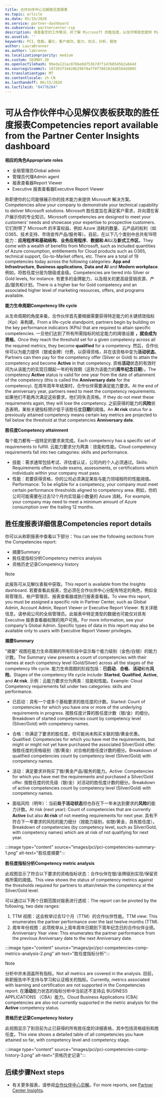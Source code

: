```yaml
---
title: 合作伙伴中心见解胜任度报表
ms.topic: article
ms.date: 05/19/2020
ms.service: partner-dashboard
ms.subservice: partnercenter-csp
description: 请查看您的工作情况，并了解 Microsoft 的胜任度，以及可帮助您提供 Microsoft 解决方案的服务。
ms.assetid: ''
keywords: PCI，性能，量化，客户成功，能力，优点，分析，报告
author: LauraBrenner
ms.author: labrenne
ms.localizationpriority: medium
ms.custom: SEOMAY.20
ms.openlocfilehash: 99eda121ac876be0d753b7d7f147b054562a844d
ms.sourcegitcommit: 107203f34428b296f0aff0f7881024d858ddd805
ms.translationtype: MT
ms.contentlocale: zh-CN
ms.lasthandoff: 06/15/2020
ms.locfileid: "84776284"
---
```

# <a name="competencies-report-available-from-the-partner-center-insights-dashboard"></a><span data-ttu-id="d9b6c-104">可从合作伙伴中心见解仪表板获取的胜任度报表</span><span class="sxs-lookup"><span data-stu-id="d9b6c-104">Competencies report available from the Partner Center Insights dashboard</span></span>

<span data-ttu-id="d9b6c-105">**相应的角色**</span><span class="sxs-lookup"><span data-stu-id="d9b6c-105">**Appropriate roles**</span></span>
- <span data-ttu-id="d9b6c-106">全局管理员</span><span class="sxs-lookup"><span data-stu-id="d9b6c-106">Global admin</span></span>
- <span data-ttu-id="d9b6c-107">管理员代理</span><span class="sxs-lookup"><span data-stu-id="d9b6c-107">Admin agent</span></span>
- <span data-ttu-id="d9b6c-108">报表查看器</span><span class="sxs-lookup"><span data-stu-id="d9b6c-108">Report Viewer</span></span>
- <span data-ttu-id="d9b6c-109">Executive 报表查看器</span><span class="sxs-lookup"><span data-stu-id="d9b6c-109">Executive Report Viewer</span></span>

<span data-ttu-id="d9b6c-110">称职使你的公司能够展示你的技术能力来提供 Microsoft 解决方案。</span><span class="sxs-lookup"><span data-stu-id="d9b6c-110">Competencies allow your company to demonstrate your technical capability to deliver Microsoft solutions.</span></span> <span data-ttu-id="d9b6c-111">Microsoft 胜任度旨在满足客户需求，并向潜在客户展示你的专业知识。</span><span class="sxs-lookup"><span data-stu-id="d9b6c-111">Microsoft competencies are designed to meet your customers' needs and showcase your expertise to prospective customers.</span></span> <span data-ttu-id="d9b6c-112">它们附带了 Microsoft 的丰富权益，例如 Azure 消耗的数量、云产品的权利（如 O365、技术支持、市场宣传产品/服务等）。目前，在以下几个类别中总共有19项能力：**应用程序和基础结构**、**业务应用程序**、**数据和 AI**以及**新式工作区**。</span><span class="sxs-lookup"><span data-stu-id="d9b6c-112">They come with a wealth of benefits from Microsoft, such as included quantities of Azure consumption, entitlements for Cloud products such as O365, technical support, Go-to-Market offers, etc. There are a total of 19 competencies today across the following categories: **App and Infrastructure**, **Business applications**, **Data and AI** and **Modern workplace**.</span></span> <span data-ttu-id="d9b6c-113">例如，将胜任度分层为银级或金级。</span><span class="sxs-lookup"><span data-stu-id="d9b6c-113">Competencies are tiered into Silver or Gold levels, for instance.</span></span> <span data-ttu-id="d9b6c-114">有更多的金牌能力，以及相关的更高级营销资源、产品/服务和计划。</span><span class="sxs-lookup"><span data-stu-id="d9b6c-114">There is a higher bar for Gold competency and an associated higher level of marketing resources, offers, and programs available.</span></span>  

<span data-ttu-id="d9b6c-115">**能力生命周期**</span><span class="sxs-lookup"><span data-stu-id="d9b6c-115">**Competency life cycle**</span></span>

<span data-ttu-id="d9b6c-116">从生命周期的角度来看，合作伙伴首先要根据需要获得特定能力的关键绩效指标（Kpi）来构建。</span><span class="sxs-lookup"><span data-stu-id="d9b6c-116">From a life-cycle standpoint, partners begin by building on the key performance indicators (KPIs) that are required to attain specific competencies.</span></span> <span data-ttu-id="d9b6c-117">一旦他们达到了所有所需指标的给定能力的阈值设置 **，就会成为资格**。</span><span class="sxs-lookup"><span data-stu-id="d9b6c-117">Once they reach the threshold set for a given competency across all the required metrics, they become **qualified** for a competency.</span></span> <span data-ttu-id="d9b6c-118">然后，合作伙伴可以为能力提供（银或金牌）付费，以获得资格，并在该资格中变为**活动状态**。</span><span class="sxs-lookup"><span data-stu-id="d9b6c-118">Partners can then pay for the competency offer (Silver or Gold) to attain the competency and become **Active** in that competency.</span></span> <span data-ttu-id="d9b6c-119">资格**活动**状态的有效时间为从该能力的实现日期起一年的有效期（这称为该能力的**周年纪念日期**）。</span><span class="sxs-lookup"><span data-stu-id="d9b6c-119">The competency **Active** status is valid for one year from the date of attainment of the competency (this is called the **Anniversary date** for the competency).</span></span> <span data-ttu-id="d9b6c-120">在周年周年年结束时，合作伙伴需要满足能力要求。</span><span class="sxs-lookup"><span data-stu-id="d9b6c-120">At the end of the anniversary year, partners need to meet the competency requirements.</span></span> <span data-ttu-id="d9b6c-121">如果他们不能再次满足这些要求，他们将失去资格。</span><span class="sxs-lookup"><span data-stu-id="d9b6c-121">If they do not meet these requirements again, they will lose the competency.</span></span> <span data-ttu-id="d9b6c-122">之前获得的能力的**风险**状态表明，某些关键指标预计低于该胜任度**日期**的阈值。</span><span class="sxs-lookup"><span data-stu-id="d9b6c-122">An **At risk** status for a previously attained competency means certain key metrics are projected to fall below the threshold at that competencies **Anniversary date**.</span></span>

<span data-ttu-id="d9b6c-123">**胜任度**</span><span class="sxs-lookup"><span data-stu-id="d9b6c-123">**Competency attainment**</span></span>

<span data-ttu-id="d9b6c-124">每个能力都有一组特定的要求来完成。</span><span class="sxs-lookup"><span data-stu-id="d9b6c-124">Each competency has a specific set of requirements to fulfill.</span></span> <span data-ttu-id="d9b6c-125">云能力要求分为两类：技能和性能。</span><span class="sxs-lookup"><span data-stu-id="d9b6c-125">Cloud competency requirements fall into two categories: skills and performance.</span></span>

- <span data-ttu-id="d9b6c-126">技能：需求通常包括考试、评估或认证，公司内的个人必须通过。</span><span class="sxs-lookup"><span data-stu-id="d9b6c-126">Skills: Requirements often include exams, assessments, or certifications which individuals within your company must pass.</span></span>
- <span data-ttu-id="d9b6c-127">性能：若要获得资格，你的公司必须满足某些与能力领域相符的性能阈值。</span><span class="sxs-lookup"><span data-stu-id="d9b6c-127">Performance: To be eligible for a competency, your company must meet certain performance thresholds aligned to competency area.</span></span> <span data-ttu-id="d9b6c-128">例如，你的公司可能需要在过去12个月内实现最小数量的 Azure 消耗。</span><span class="sxs-lookup"><span data-stu-id="d9b6c-128">For example, your company may need to meet a minimum amount of Azure consumption over the trailing 12 months.</span></span>

## <a name="competencies-report-details"></a><span data-ttu-id="d9b6c-129">胜任度报表详细信息</span><span class="sxs-lookup"><span data-stu-id="d9b6c-129">Competencies report details</span></span>

<span data-ttu-id="d9b6c-130">你可以从称职报表中查看以下部分：</span><span class="sxs-lookup"><span data-stu-id="d9b6c-130">You can see the following sections from the Competencies report:</span></span>

- <span data-ttu-id="d9b6c-131">摘要</span><span class="sxs-lookup"><span data-stu-id="d9b6c-131">Summary</span></span>
- <span data-ttu-id="d9b6c-132">胜任度指标分析</span><span class="sxs-lookup"><span data-stu-id="d9b6c-132">Competency metrics analysis</span></span>
- <span data-ttu-id="d9b6c-133">资格历史记录</span><span class="sxs-lookup"><span data-stu-id="d9b6c-133">Competency history</span></span>

 > [!NOTE]
 > <span data-ttu-id="d9b6c-134">此报告可从见解仪表板中获取。</span><span class="sxs-lookup"><span data-stu-id="d9b6c-134">This report is available from the Insights dashboard.</span></span> <span data-ttu-id="d9b6c-135">若要查看此报表，您必须在合作伙伴中心分配有特定的角色，例如全局管理员、帐户管理员、报表查看器或执行报表查看器。</span><span class="sxs-lookup"><span data-stu-id="d9b6c-135">To view this report, you must be assigned a specific role in Partner Center, such as Global Admin, Account Admin, Report Viewer or Executive Report Viewer.</span></span> <span data-ttu-id="d9b6c-136">有关详细信息，请参阅公司的全局管理员。此报表中特定类型的数据也可能仅对具有 Executive 报表查看器权限的用户可用。</span><span class="sxs-lookup"><span data-stu-id="d9b6c-136">For more information, see your company's Global Admin. Specific types of data in this report may also be available only to users with Executive Report Viewer privileges.</span></span>

<span data-ttu-id="d9b6c-137">**摘要**</span><span class="sxs-lookup"><span data-stu-id="d9b6c-137">**Summary**</span></span>

<span data-ttu-id="d9b6c-138">"摘要" 视图在能力生命周期的所有阶段中显示每个能力级别（金色/白银）的能力计数。</span><span class="sxs-lookup"><span data-stu-id="d9b6c-138">The Summary view presents a count of competencies with their names at each competency level (Gold/Silver) across all the stages of the competency life cycle.</span></span> <span data-ttu-id="d9b6c-139">能力生命周期的阶段包括：**已启动**、**合格**、**活动**和有**风险**。</span><span class="sxs-lookup"><span data-stu-id="d9b6c-139">Stages of the competency life cycle include: **Started**, **Qualified**, **Active**, and **At risk**.</span></span> <span data-ttu-id="d9b6c-140">示例：云能力要求分为两类：技能和性能。</span><span class="sxs-lookup"><span data-stu-id="d9b6c-140">Example: Cloud Competency requirements fall under two categories: skills and performance.</span></span>

- <span data-ttu-id="d9b6c-141">已启动：具有一个或多个基础要求的胜任度的计数。</span><span class="sxs-lookup"><span data-stu-id="d9b6c-141">Started: Count of competencies for which you have one or more of the underlying requirements in progress.</span></span>
<span data-ttu-id="d9b6c-142">按胜任度计算的胜任度计数（银/金）的细分。</span><span class="sxs-lookup"><span data-stu-id="d9b6c-142">Breakdown of started competencies count by competency level (Silver/Gold) with competency names.</span></span>

- <span data-ttu-id="d9b6c-143">合格：你满足了要求的胜任度，但可能尚未购买关联的银/黄金优惠。</span><span class="sxs-lookup"><span data-stu-id="d9b6c-143">Qualified: Competencies for which you have met the requirements, but might or might not yet have purchased the associated Silver/Gold offer.</span></span> <span data-ttu-id="d9b6c-144">按胜任度的资格级别（银/黄金）对合格的胜任度计数的细分。</span><span class="sxs-lookup"><span data-stu-id="d9b6c-144">Breakdown of qualified competencies count by competency level (Silver/Gold) with competency names.</span></span>

- <span data-ttu-id="d9b6c-145">活动：满足要求并购买了银/黄金产品/服务的能力。</span><span class="sxs-lookup"><span data-stu-id="d9b6c-145">Active: Competencies for which you have met the requirements and purchased a Silver/Gold offer.</span></span> <span data-ttu-id="d9b6c-146">按胜任度的优先级（银/金）对活动的胜任度计数的细分。</span><span class="sxs-lookup"><span data-stu-id="d9b6c-146">Breakdown of active competencies count by competency level (Silver/Gold) with competency names.</span></span>

- <span data-ttu-id="d9b6c-147">面临风险（明年）：当前**处于活动状态**但也存在下一年未达到要求的**风险**的能力计数。</span><span class="sxs-lookup"><span data-stu-id="d9b6c-147">At risk (next year): Count of competencies that are currently **Active** but also **At risk** of not meeting requirements for next year.</span></span>
<span data-ttu-id="d9b6c-148">具有不符合下一年要求的风险的能力细分（按能力级别，如银/黄金，具有胜任度）。</span><span class="sxs-lookup"><span data-stu-id="d9b6c-148">Breakdown of competencies (by competency level, such as Silver/Gold, with competency names) which are at risk of not qualifying for next year.</span></span>

:::image type="content" source="images/pci/pci-competencies-summary-1.png" alt-text="胜任度摘要":::

<span data-ttu-id="d9b6c-150">**胜任度指标分析**</span><span class="sxs-lookup"><span data-stu-id="d9b6c-150">**Competency metric analysis**</span></span>

<span data-ttu-id="d9b6c-151">此视图显示了符合以下要求的资格指标状态：合作伙伴在银/金牌级别实现/保留资格所需的阈值。</span><span class="sxs-lookup"><span data-stu-id="d9b6c-151">This view shows the status of competency metrics against the thresholds required for partners to attain/retain the competency at the Silver/Gold level.</span></span> 

<span data-ttu-id="d9b6c-152">可以通过以下两个日期范围对报表进行透视：</span><span class="sxs-lookup"><span data-stu-id="d9b6c-152">The report can be pivoted by the following, two date ranges:</span></span>

1. <span data-ttu-id="d9b6c-153">TTM 视图：这会枚举过去12个月（TTM）的合作伙伴性能。</span><span class="sxs-lookup"><span data-stu-id="d9b6c-153">TTM view: This enumerates the partner performance over the last twelve months (TTM).</span></span>
2. <span data-ttu-id="d9b6c-154">周年年份视图：此项枚举从上周年周年日期到下周年纪念日的合作伙伴业绩。</span><span class="sxs-lookup"><span data-stu-id="d9b6c-154">Anniversary Year view: This enumerates the partner performance from the previous Anniversary date to the next Anniversary date.</span></span>

:::image type="content" source="images/pci/pci-competencies-comp-metrics-analysis-2.png" alt-text="胜任度指标分析":::

> [!NOTE]
 > <span data-ttu-id="d9b6c-156">分析中并未涵盖所有指标。</span><span class="sxs-lookup"><span data-stu-id="d9b6c-156">Not all metrics are covered in the analysis.</span></span> <span data-ttu-id="d9b6c-157">目前，称职报告中不支持与学习和认证相关的指标。</span><span class="sxs-lookup"><span data-stu-id="d9b6c-157">Currently, metrics associated with learning and certification are not supported in the Competencies report.</span></span> <span data-ttu-id="d9b6c-158">在**活动**能力状态的指标分析中当前还不支持云 BUSINESS APPLICATIONS （CBA）能力。</span><span class="sxs-lookup"><span data-stu-id="d9b6c-158">Cloud Business Applications (CBA) competencies are also not currently supported in the metric analysis for the **Active** competency status.</span></span>

<span data-ttu-id="d9b6c-159">**资格历史记录**</span><span class="sxs-lookup"><span data-stu-id="d9b6c-159">**Competency history**</span></span>

<span data-ttu-id="d9b6c-160">此视图显示了到目前为止已获得的所有胜任度的详细表格，其中包括资格级别和胜任度。</span><span class="sxs-lookup"><span data-stu-id="d9b6c-160">This view shows a detailed table of all competencies you have attained so far, with competency level and competency stage.</span></span>

:::image type="content" source="images/pci/pci-competencies-comp-history-3.png" alt-text="资格历史记录":::

## <a name="next-steps"></a><span data-ttu-id="d9b6c-162">后续步骤</span><span class="sxs-lookup"><span data-stu-id="d9b6c-162">Next steps</span></span>

- <span data-ttu-id="d9b6c-163">有关更多报表，请参阅[合作伙伴中心见解](partner-center-insights.md)。</span><span class="sxs-lookup"><span data-stu-id="d9b6c-163">For more reports, see [Partner Center Insights](partner-center-insights.md).</span></span>
